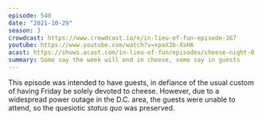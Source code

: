 ```yaml
---
episode: 540
date: "2021-10-29"
season: 3
crowdcast: https://www.crowdcast.io/e/in-lieu-of-fun-episode-167
youtube: https://www.youtube.com/watch?v=xpaX3b-XsHA
acast: https://shows.acast.com/in-lieu-of-fun/episodes/cheese-night-8
summary: Some say the week will end in cheese, some say in guests
---
```

This episode was intended to have guests, in defiance of the usual custom of having Friday be solely devoted to cheese. However, due to a widespread power outage in the D.C. area, the guests were unable to attend, so the quesiotic _status quo_ was preserved.
